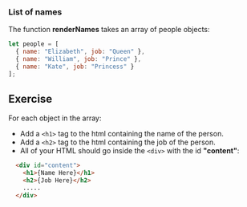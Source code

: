 ### List of names

The function **renderNames** takes an array of people objects:

```js
let people = [
  { name: "Elizabeth", job: "Queen" },
  { name: "William", job: "Prince" },
  { name: "Kate", job: "Princess" }
];
```

## Exercise

For each object in the array:

* Add a `<h1>` tag to the html containing the name of the person.
* Add a `<h2>` tag to the html containing the job of the person.
* All of your HTML should go inside the `<div>` with the id **"content"**:

```html
  <div id="content">
    <h1>{Name Here}</h1>
    <h2>{Job Here}</h2>
    .....
  </div>
```
